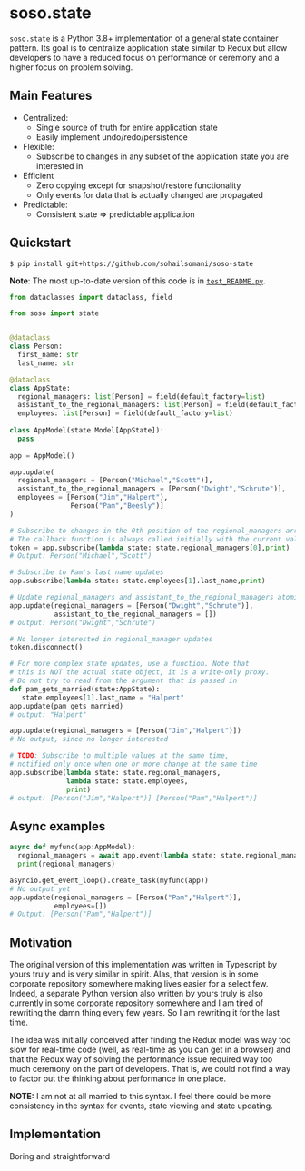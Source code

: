 # soso.state

`soso.state` is a Python 3.8+ implementation of a general state container
pattern. Its goal is to centralize application state similar to Redux but allow
developers to have a reduced focus on performance or ceremony and a higher focus
on problem solving.

## Main Features

* Centralized:
    * Single source of truth for entire application state
    * Easily implement undo/redo/persistence
* Flexible:
    * Subscribe to changes in any subset of the application state you are interested in
* Efficient
    * Zero copying except for snapshot/restore functionality
    * Only events for data that is actually changed are propagated
* Predictable:
    * Consistent state => predictable application

## Quickstart

`$ pip install git+https://github.com/sohailsomani/soso-state`

**Note**: The most up-to-date version of this code is in [`test_README.py`](tests/test_README.py).

```python
from dataclasses import dataclass, field

from soso import state


@dataclass
class Person:
  first_name: str
  last_name: str

@dataclass
class AppState:
  regional_managers: list[Person] = field(default_factory=list)
  assistant_to_the_regional_managers: list[Person] = field(default_factory=list)
  employees: list[Person] = field(default_factory=list)
  
class AppModel(state.Model[AppState]):
  pass
  
app = AppModel()

app.update(
  regional_managers = [Person("Michael","Scott")],
  assistant_to_the_regional_managers = [Person("Dwight","Schrute")],
  employees = [Person("Jim","Halpert"),
               Person("Pam","Beesly")] 
)

# Subscribe to changes in the 0th position of the regional_managers array.
# The callback function is always called initially with the current values
token = app.subscribe(lambda state: state.regional_managers[0],print)
# Output: Person("Michael","Scott")

# Subscribe to Pam's last name updates
app.subscribe(lambda state: state.employees[1].last_name,print)

# Update regional_managers and assistant_to_the_regional_managers atomically
app.update(regional_managers = [Person("Dwight","Schrute")],
           assistant_to_the_regional_managers = [])
# output: Person("Dwight","Schrute")

# No longer interested in regional_manager updates
token.disconnect()

# For more complex state updates, use a function. Note that
# this is NOT the actual state object, it is a write-only proxy.
# Do not try to read from the argument that is passed in
def pam_gets_married(state:AppState):
   state.employees[1].last_name = "Halpert"
app.update(pam_gets_married)
# output: "Halpert"

app.update(regional_managers = [Person("Jim","Halpert")])
# No output, since no longer interested

# TODO: Subscribe to multiple values at the same time, 
# notified only once when one or more change at the same time
app.subscribe(lambda state: state.regional_managers,
              lambda state: state.employees,
              print)
# output: [Person("Jim","Halpert")] [Person("Pam","Halpert")]
```

## Async examples

```python
async def myfunc(app:AppModel):
  regional_managers = await app.event(lambda state: state.regional_managers)
  print(regional_managers)

asyncio.get_event_loop().create_task(myfunc(app))
# No output yet
app.update(regional_managers = [Person("Pam","Halpert")],
           employees=[])
# Output: [Person("Pam","Halpert")]
```

## Motivation

The original version of this implementation was written in Typescript by yours
truly and is very similar in spirit. Alas, that version is in some corporate
repository somewhere making lives easier for a select few. Indeed, a separate
Python version also written by yours truly is also currently in some corporate
repository somewhere and I am tired of rewriting the damn thing every few years.
So I am rewriting it for the last time.

The idea was initially conceived after finding the Redux model was way too slow
for real-time code (well, as real-time as you can get in a browser) and that the
Redux way of solving the performance issue required way too much ceremony on the
part of developers. That is, we could not find a way to factor out the thinking
about performance in one place.

**NOTE:** I am not at all married to this syntax. I feel there could be more
consistency in the syntax for events, state viewing and state updating.

## Implementation

Boring and straightforward
